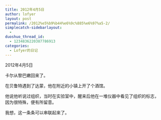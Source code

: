 ```yaml
---
title: 2012年4月5日
author: lofyer
layout: post
permalink: /2012%e5%b9%b44%e6%9c%885%e6%97%a5-2/
simplecatch-sidebarlayout:
  - 
duoshuo_thread_id:
  - 1234836220387786913
categories:
  - Lofyer的日记
---
```

2012年4月5日

卡尔从黎巴嫩回来了。

在贝鲁特遇到了达蒙，他在附近的小镇上开了个酒馆。

他说他听说过组织，当时在实验室中，醒来后他在一堆仪器中看见了组织的标志，因为很特殊，便有所留意。

我想，这一条条可以串联起来了。